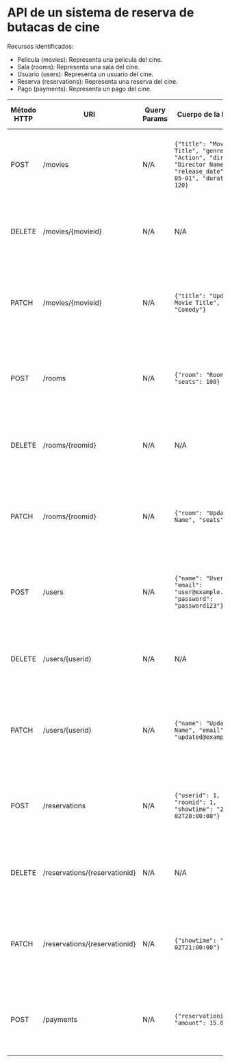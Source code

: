 # API de un sistema de reserva de butacas de cine

Recursos identificados:

- Pelicula (movies): Representa una pelicula del cine.
- Sala (rooms):  Representa una sala del cine.
- Usuario (users): Representa un usuario del cine.
- Reserva (reservations): Representa una reserva del cine.
- Pago (payments): Representa un pago del cine.

| Método HTTP | URI                             | Query Params | Cuerpo de la Petición                                                                                                     | Cuerpo de la Respuesta                                                                                                                   | Códigos de Respuesta                                                       |
| ----------- | ------------------------------- | ------------ | ------------------------------------------------------------------------------------------------------------------------- | ---------------------------------------------------------------------------------------------------------------------------------------- | -------------------------------------------------------------------------- |
| POST        | /movies                         | N/A          | `{"title": "Movie Title", "genre": "Action", "director": "Director Name", "release_date": "2025-05-01", "duration": 120}` | `{"movieid": 1, "title": "Movie Title", "genre": "Action", "director": "Director Name", "release_date": "2025-05-01", "duration": 120}`  | 201 Created<br/>400 Bad Request<br/>500 Internal Server Error              |
| DELETE      | /movies/{movieid}               | N/A          | N/A                                                                                                                       | `{"message": "Movie deleted"}`                                                                                                           | 200 OK<br/>404 Not Found<br/>500 Internal Server Error                     |
| PATCH       | /movies/{movieid}               | N/A          | `{"title": "Updated Movie Title", "genre": "Comedy"}`                                                                     | `{"movieid": 1, "title": "Updated Movie Title", "genre": "Comedy"}`                                                                      | 200 OK<br/>400 Bad Request<br/>404 Not Found<br/>500 Internal Server Error |
| POST        | /rooms                          | N/A          | `{"room": "Room 1", "seats": 100}`                                                                                        | `{"roomid": 1, "room_name": "Room 1", "seats": 100}`                                                                                     | 201 Created<br/>400 Bad Request<br/>500 Internal Server Error              |
| DELETE      | /rooms/{roomid}                 | N/A          | N/A                                                                                                                       | `{"message": "Room deleted"}`                                                                                                            | 200 OK<br/>404 Not Found<br/>500 Internal Server Error                     |
| PATCH       | /rooms/{roomid}                 | N/A          | `{"room": "Updated Room Name", "seats": 120}`                                                                             | `{"roomid": 1, "room": "Updated Room Name", "seats": 120}`                                                                               | 200 OK<br/>400 Bad Request<br/>404 Not Found<br/>500 Internal Server Error |
| POST        | /users                          | N/A          | `{"name": "User Name", "email": "user@example.com", "password": "password123"}`                                           | `{"userid": 1, "name": "User Name", "email": "user@example.com"}`                                                                        | 201 Created<br/>400 Bad Request<br/>500 Internal Server Error              |
| DELETE      | /users/{userid}                 | N/A          | N/A                                                                                                                       | `{"message": "User deleted"}`                                                                                                            | 200 OK<br/>404 Not Found<br/>500 Internal Server Error                     |
| PATCH       | /users/{userid}                 | N/A          | `{"name": "Updated User Name", "email": "updated@example.com"}`                                                           | `{"userid": 1, "name": "Updated User Name", "email": "updated@example.com"}`                                                             | 200 OK<br/>400 Bad Request<br/>404 Not Found<br/>500 Internal Server Error |
| POST        | /reservations                   | N/A          | `{"userid": 1, "roomid": 1, "showtime": "2025-05-02T20:00:00"}`                                                           | `{"reservationid": 1, "userid": 1, "roomid": 1, "showtime": "2025-05-02T20:00:00"}`                                                      | 201 Created<br/>400 Bad Request<br/>500 Internal Server Error              |
| DELETE      | /reservations/{reservationid}   | N/A          | N/A                                                                                                                       | `{"message": "Reservation canceled"}`                                                                                                    | 200 OK<br/>404 Not Found<br/>500 Internal Server Error                     |
| PATCH       | /reservations/{reservationid}   | N/A          | `{"showtime": "2025-05-02T21:00:00"}`                                                                                     | `{"reservationid": 1, "userid": 1, "roomid": 1, "showtime": "2025-05-02T21:00:00"}`                                                      | 200 OK<br/>400 Bad Request<br/>404 Not Found<br/>500 Internal Server Error |
| POST        | /payments                       | N/A          | `{"reservationid": 1, "amount": 15.00}`                                                                                   | `{"paymentid": 1, "reservationid": 1, "amount": 15.00}`                                                                                  | 201 Created<br/>400 Bad Request<br/>500 Internal Server Error              |
